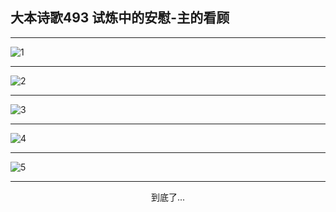 
## 大本诗歌493 试炼中的安慰-主的看顾
        
<div id="aplayer0"></div>

---

<img alt="1" data-original="/data/d0492/1">

---

<img alt="2" data-original="/data/d0492/2">

---

<img alt="3" data-original="/data/d0492/3">

---

<img alt="4" data-original="/data/d0492/4">

---

<img alt="5" data-original="/data/d0492/5">

---

<p style="text-align: center">到底了...</p>

<script src="/js/dist-view.js"></script>

<script>
MAIN.id = 'd0492';
        
const ap0 = new APlayer({
    container: document.getElementById('aplayer0'),
    volume: 1,
    loop: 'none',
    preload: 'none',
    audio: [{
        name: '大本诗歌493.mp3',
        artist: '大本诗歌',
        url: 'https://res.wx.qq.com/voice/getvoice?mediaid=MzI0NTk3MDM5M18yMjQ3NDkzNjQ5',
        cover: '/favicon'
    }]
});
</script>

